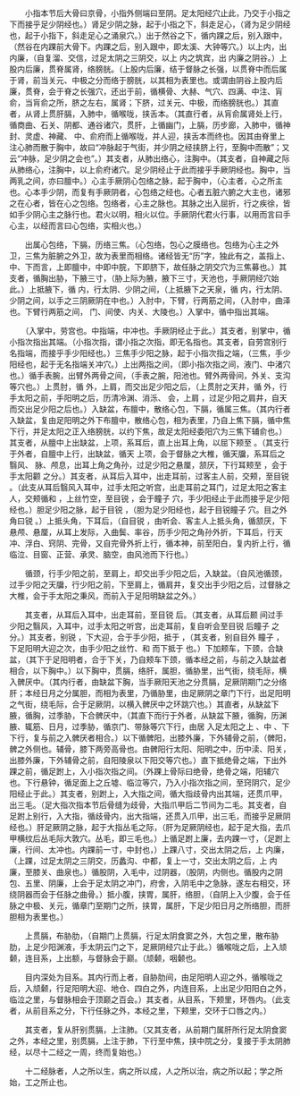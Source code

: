 <!-- { "loadSidebar": true } -->
　　小指本节后大骨曰京骨，小指外侧端曰至阴。足太阳经穴止此，乃交于小指之下而接乎足少阴经也。）肾足少阴之脉，起于小指之下，斜走足心，（肾为足少阴经也，起于小指下，斜走足心之涌泉穴。）出于然谷之下，循内踝之后，别入跟中，（然谷在内踝前大骨下。内踝之后，别入跟中，即太溪、大钟等穴。）以上内，出 内廉，（自复溜、交信，过足太阴之三阴交，以上 内之筑宾，出 内廉之阴谷。）上股内后廉，贯脊属肾，络膀胱。（上股内后廉，结于督脉之长强，以贯脊中而后属于肾，前当关元、中极之分而络于膀胱，以其相为表里也。或谓由阴谷上股内后廉，贯脊，会于脊之长强穴，还出于前，循横骨、大赫、气穴、四满、中注、肓俞，当肓俞之所，脐之左右，属肾；下脐，过关元、中极，而络膀胱也。）其直者，从肾上贯肝膈，入肺中，循喉咙，挟舌本。（其直行者，从肓俞属肾处上行，循商曲、石关、阴都、通谷诸穴，贯肝，上循幽门，上膈，历步廊，入肺中，循神封、灵虚、神藏、 中、俞府而上循喉咙，并人迎，挟舌本而终也。因其由脊里上注心肺而散于胸中，故曰“冲脉起于气街，并少阴之经挟脐上行，至胸中而散”；又云“冲脉，足少阴之会也”。）其支者，从肺出络心，注胸中。（其支者，自神藏之际从肺络心，注胸中，以上俞府诸穴。足少阴经止于此而接乎手厥阴经也。胸中，当两乳之间，亦曰膻中。）心主手厥阴心包络之脉，起于胸中，（心主者，心之所主也。心本手少阴，而复有手厥阴者，心包络之经也。心者五脏六腑之大主也，诸邪之在心者，皆在心之包络。包络者，心主之脉也。其脉之出入屈折，行之疾徐，皆如手少阴心主之脉行也。君火以明，相火以位。手厥阴代君火行事，以用而言曰手心主，以经而言曰心包络，实相火也。）

　　出属心包络，下膈，历络三焦。（心包络，包心之膜络也。包络为心主之外卫，三焦为脏腑之外卫，故为表里而相络。诸经皆无“历”字，独此有之，盖指上、中、下而言，上即膻中，中即中脘，下即脐下，故任脉之阴交穴为三焦募也。）其支者，循胸出胁，下腋三寸，（胁上际为腋，腋下三寸，天池也，手厥阴经穴始此。）上抵腋下，循 内，行太阴、少阴之间，（上抵腋下之天泉，循 内，行太阴、少阴之间，以手之三阴厥阴在中也。）入肘中，下臂，行两筋之间，（入肘中，曲泽也。下臂行两筋之间， 门、间使、内关、大陵也。）入掌中，循中指出其端。

　　（入掌中，劳宫也。中指端，中冲也。手厥阴经止于此。）其支者，别掌中，循小指次指出其端。（小指次指，谓小指之次指，即无名指也。其支者，自劳宫别行名指端，而接乎手少阳经也。）三焦手少阳之脉，起于小指次指之端，（三焦，手少阳经也，起于无名指端关冲穴。）上出两指之间，（即小指次指之间，液门、中渚穴也。）循手表腕，出臂外两骨之间，（手表之腕，阳池也。臂外两骨间，外关、支沟等穴也。）上贯肘，循 外，上肩，而交出足少阳之后，（上贯肘之天井，循 外，行手太阳之前，手阳明之后，历清冷渊、消泺、 会，上肩 ，过足少阳之肩井，自天 而交出足少阳之后也。）入缺盆，布膻中，散络心包，下膈，循属三焦。（其内行者入缺盆，复由足阳明之外下布膻中，散络心包，相为表里，乃自上焦下膈，循中焦下行，并足太阳之正入络膀胱，以约下焦，故足太阳经委阳穴为三焦下辅俞也。）其支者，从膻中上出缺盆，上项，系耳后，直上出耳上角，以屈下颊至 。（其支行于外者，自膻中上行，出缺盆，循天 上项，会于督脉之大椎，循天牖，系耳后之翳风、 脉、颅息，出耳上角之角孙，过足少阳之悬厘，颔厌，下行耳颊至 ，会于手太阳颧 之分。）其支者，从耳后入耳中，出走耳前，过客主人前，交颊，至目锐 。（此支从耳后翳风入耳中，过手太阳之听宫，出走耳前之耳门，过足太阳之客主人，交颊循和 ，上丝竹空，至目锐 ，会于瞳子 穴，手少阳经止于此而接乎足少阳经也。）胆足少阳之脉，起于目锐 ，（胆为足少阳经也，起于目锐瞳子 穴。目之外角曰锐 。）上抵头角，下耳后，（自目锐 ，由听会、客主人上抵头角，循颔厌，下悬颅、悬厘，从耳上发际，入曲鬓、率谷，历手少阳之角孙外折，下耳后，行天冲、浮白、窍阴、完骨，又自完骨外折上行，循本神，前至阳白，复内折上行，循临泣、目窗、正营、承灵、脑空，由风池而下行也。）

　　循颈，行手少阳之前，至肩上，却交出手少阳之后，入缺盆。（自风池循颈，过手少阳之天牖，行少阳之前，下至肩上，循肩井，复交出手少阳之后，过督脉之大椎，会于手太阳之秉风，而前入于足阳明缺盆之外。）

　　其支者，从耳后入耳中，出走耳前，至目锐 后。（其支者，从耳后颞 间过手少阳之翳风，入耳中，过手太阳之听宫，出走耳前，复自听会至目锐 后瞳子 之分。）其支者，别锐 ，下大迎，合于手少阳，抵于 ，（其支者，别自目外 瞳子 ，下足阳明大迎之次，由手少阳之丝竹、和 而下抵于 也。）下加颊车，下颈，合缺盆，（其下于足阳明者，合于下关，乃自颊车下颈，循本经之前，与前之入缺盆者相合，以下胸中。）以下胸中，贯膈，络肝，属胆，循胁里，出气街，绕毛际，横入髀厌中。（其内行者，由缺盆下胸，当手厥阳天池之分贯膈，足厥阴期门之分络肝；本经日月之分属胆，而相为表里，乃循胁里，由足厥阴之章门下行，出足阳明之气街，绕毛际，合于足厥阴，以横入髀厌中之环跳穴也。）其直者，从缺盆下腋，循胸，过季胁，下合髀厌中，（其直下而行于外者，从缺盆下腋，循胸，历渊腋、辄筋、日月，过季胁，循京门、带脉等穴下行，由居 入足太阳之上 、中 、下 下行，复与前之入髀厌者相合。）以下循髀阳，出膝外廉，下外辅骨之前，（髀阳，髀之外侧也。辅骨，膝下两旁高骨也。由髀阳行太阳、阳明之中，历中渎、阳关，出膝外廉，下外辅骨之前，自阳陵泉以下阳交等穴也。）直下抵绝骨之端，下出外踝之前，循足跗上，入小指次指之间。（外踝上骨际曰绝骨，绝骨之端，阳辅穴也。下行悬钟，循足面上之丘墟、临泣等穴，乃入小指次指之间，至窍阴穴，足少阳经止于此。）其支者，别跗上，入大指之间，循大指歧骨内出其端，还贯爪甲，出三毛。（足大指次指本节后骨缝为歧骨，大指爪甲后二节间为二毛。其支者，自足跗上别行，入大指，循歧骨内，出大指端，还贯入爪甲，出三毛，而接乎足厥阴经也。）肝足厥阴之脉，起于大指丛毛之际，（肝为足厥阴经也，起于足大指，去爪甲横纹后丛毛际大敦穴。丛毛，即三毛也。）上循足跗上廉，去内踝一寸，（足跗上廉，行间、太冲也。内踝前一寸，中封也，）上踝八寸，交出太阴之后，上 内廉，（上踝，过足太阴之三阴交，历蠡沟、中都，复上一寸，交出太阴之后，上 内廉，至膝关、曲泉也。）循股阴，入毛中，过阴器，（股阴，内侧也。循股内之阴包、五里、阴廉，上会于足太阴之冲门，府舍，入阴毛中之急脉，遂左右相交，环绕阴器而会于任脉之曲骨。）抵小腹，挟胃，属肝，络胆，（自阴上入少腹，会于任脉之中极、关元，循章门至期门之所，挟胃，属肝，下足少阳日月之所络胆，而肝胆相为表里也。）

　　上贯膈，布胁肋，（自期门上贯膈，行足太阴食窦之外，大包之里，散布胁肋，上足少阳渊液，手太阴云门之下，足厥阴经穴止于此。）循喉咙之后，上入颃颡，连目系，上出额，与督脉会于巅。（颃颡，咽颡也。

　　目内深处为目系。其内行而上者，自胁肋间，由足阳明人迎之外，循喉咙之后，入颃颡，行足阳明大迎、地仓、四白之外，内连目系，上出足少阳阳白之外，临泣之里，与督脉相会于顶巅之百会。）其支者，从目系，下颊里，环唇内。（此支者，从前目系之分，下行任脉之外，本经之里，下颊里，交环于口唇之内。）

　　其支者，复从肝别贯膈，上注肺。（又其支者，从前期门属肝所行足太阴食窦之外，本经之里，别贯膈，上注于肺，下行至中焦，挟中院之分，复接于手太阴肺经，以尽十二经之一周，终而复始也。）

　　十二经脉者，人之所以生，病之所以成，人之所以治，病之所以起；学之所始，工之所止也。


